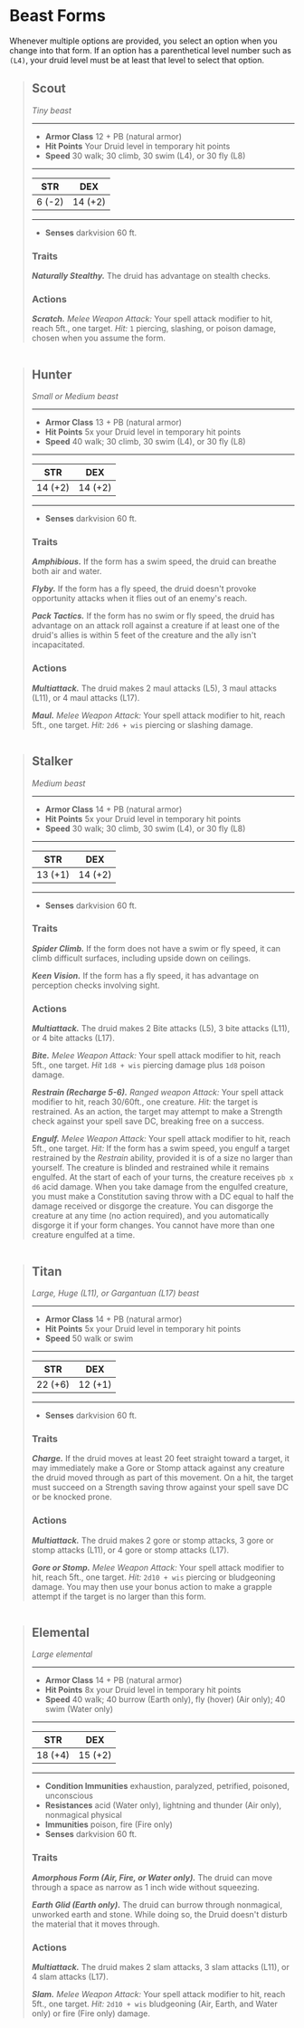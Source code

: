 # Beast Forms

Whenever multiple options are provided, you select an option when you change into that form. If an option has a parenthetical level number such as `(L4)`, your druid level must be at least that level to select that option.

> ## Scout
>
> *Tiny beast*
> ___
>
> - **Armor Class** 12 + PB (natural armor)
> - **Hit Points** Your Druid level in temporary hit points
> - **Speed** 30 walk; 30 climb, 30 swim (L4), or 30 fly (L8)
>
> ___
> |  STR  |  DEX  |
> |:-----:|:-----:|
> |6  (-2)|14 (+2)|
> ___
>
> - **Senses** darkvision 60 ft.
>
> ### Traits
>
> ***Naturally Stealthy.*** The druid has advantage on stealth checks.
>
> ### Actions
>
> ***Scratch.*** *Melee Weapon Attack:* Your spell attack modifier to hit, reach 5ft., one target. *Hit:* `1` piercing,  slashing, or poison damage, chosen when you assume the form.

```
```

> ## Hunter
>
> *Small or Medium beast*
> ___
>
> - **Armor Class** 13 + PB (natural armor)
> - **Hit Points** 5x your Druid level in temporary hit points
> - **Speed** 40 walk; 30 climb, 30 swim (L4), or 30 fly (L8)
>
> ___
> |  STR  |  DEX  |
> |:-----:|:-----:|
> |14  (+2)|14 (+2)|
> ___
>
> - **Senses** darkvision 60 ft.
>
> ### Traits
>
> ***Amphibious.*** If the form has a swim speed, the druid can breathe both air and water.
>
> ***Flyby.*** If the form has a fly speed, the druid doesn't provoke opportunity attacks when it flies out of an enemy's reach.
>
> ***Pack Tactics.*** If the form has no swim or fly speed, the druid has advantage on an attack roll against a creature if at least one of the druid's allies is within 5 feet of the creature and the ally isn't incapacitated.
>
> ### Actions
>
> ***Multiattack.*** The druid makes 2 maul attacks (L5), 3 maul attacks (L11), or 4 maul attacks (L17).
>
> ***Maul.*** *Melee Weapon Attack:* Your spell attack modifier to hit, reach 5ft., one target. *Hit:* `2d6 + wis` piercing or slashing damage.

```
```

> ## Stalker
>
> *Medium beast*
> ___
>
> - **Armor Class** 14 + PB (natural armor)
> - **Hit Points** 5x your Druid level in temporary hit points
> - **Speed** 30 walk; 30 climb, 30 swim (L4), or 30 fly (L8)
>
> ___
> |  STR  |  DEX  |
> |:-----:|:-----:|
> |13  (+1)|14 (+2)|
> ___
>
> - **Senses** darkvision 60 ft.
>
> ### Traits
>
> ***Spider Climb.*** If the form does not have a swim or fly speed, it can climb difficult surfaces, including upside down on ceilings.
>
> ***Keen Vision.*** If the form has a fly speed, it has advantage on perception checks involving sight.
>
> ### Actions
>
> ***Multiattack.*** The druid makes 2 Bite attacks (L5), 3 bite attacks (L11), or 4 bite attacks (L17).
>
> ***Bite.*** *Melee Weapon Attack:* Your spell attack modifier to hit, reach 5ft., one target. *Hit* `1d8 + wis` piercing damage plus `1d8` poison damage.
>
> ***Restrain (Recharge 5-6).*** *Ranged weapon Attack:* Your spell attack modifier to hit, reach 30/60ft., one creature. *Hit:* the target is restrained. As an action, the target may attempt to make a Strength check against your spell save DC, breaking free on a success.
>
> ***Engulf.*** *Melee Weapon Attack:* Your spell attack modifier to hit, reach 5ft., one target. *Hit:* If the form has a swim speed, you engulf a target restrained by the *Restrain* ability, provided it is of a size no larger than yourself. The creature is blinded and restrained while it remains engulfed. At the start of each of your turns, the creature receives `pb x d6` acid damage. When you take damage from the engulfed creature, you must make a Constitution saving throw with a DC equal to half the damage received or disgorge the creature. You can disgorge the creature at any time (no action required), and you automatically disgorge it if your form changes. You cannot have more than one creature engulfed at a time.

```
```

> ## Titan
>
> *Large, Huge (L11), or Gargantuan (L17) beast*
> ___
>
> - **Armor Class** 14 + PB (natural armor)
> - **Hit Points** 5x your Druid level in temporary hit points
> - **Speed** 50 walk or swim
>
> ___
> |  STR  |  DEX  |
> |:-----:|:-----:|
> |22  (+6)|12 (+1)|
> ___
>
> - **Senses** darkvision 60 ft.
>
> ### Traits
>
> ***Charge.*** If the druid moves at least 20 feet straight toward a target, it may immediately make a Gore or Stomp attack against any creature the druid moved through as part of this movement. On a hit, the target must succeed on a Strength saving throw against your spell save DC or be knocked prone.
>
> ### Actions
>
> ***Multiattack.*** The druid makes 2 gore or stomp attacks, 3 gore or stomp attacks (L11), or 4 gore or stomp attacks (L17).
>
> ***Gore or Stomp.*** *Melee Weapon Attack:* Your spell attack modifier to hit, reach 5ft., one target. *Hit:* `2d10 + wis` piercing or bludgeoning damage. You may then use your bonus action to make a grapple attempt if the target is no larger than this form.

```
```

> ## Elemental
>
> *Large elemental*
> ___
>
> - **Armor Class** 14 + PB (natural armor)
> - **Hit Points** 8x your Druid level in temporary hit points
> - **Speed** 40 walk; 40 burrow (Earth only), fly (hover) (Air only); 40 swim (Water only)
>
> ___
> |  STR  |  DEX  |
> |:-----:|:-----:|
> |18  (+4)|15 (+2)|
> ___
>
> - **Condition Immunities** exhaustion, paralyzed, petrified, poisoned, unconscious
> - **Resistances** acid (Water only), lightning and thunder (Air only), nonmagical physical
> - **Immunities** poison, fire (Fire only)
> - **Senses** darkvision 60 ft.
>
> ### Traits
>
> ***Amorphous Form (Air, Fire, or Water only).*** The druid can move through a space as narrow as 1 inch wide without squeezing.
>
> ***Earth Glid (Earth only).*** The druid can burrow through nonmagical, unworked earth and stone. While doing so, the Druid doesn't disturb the material that it moves through.
>
> ### Actions
>
> ***Multiattack.*** The druid makes 2 slam attacks, 3 slam attacks (L11), or 4 slam attacks (L17).
>
> ***Slam.*** *Melee Weapon Attack:* Your spell attack modifier to hit, reach 5ft., one target. *Hit:* `2d10 + wis` bludgeoning (Air, Earth, and Water only) or fire (Fire only) damage.
